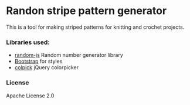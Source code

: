 # Randon stripe pattern generator

This is a tool for making striped patterns for knitting and crochet projects.

### Libraries used:

 * [random-js](https://github.com/ckknight/random-js) Random number generator library
 * [Bootstrap](http://getbootstrap.com/) for styles
 * [colpick](https://github.com/josedvq/colpick-jQuery-Color-Picker/) jQuery colorpicker


### License
 
Apache License 2.0